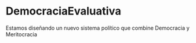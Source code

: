 # DemocraciaEvaluativa
Estamos diseñando un nuevo sistema político que combine Democracia y Meritocracia
